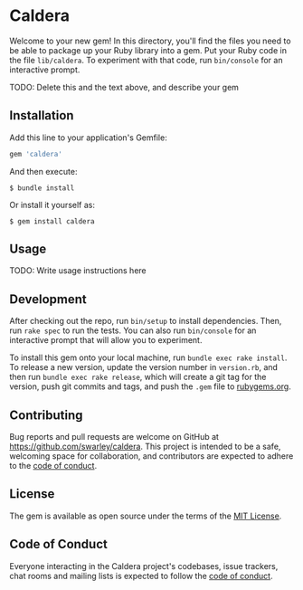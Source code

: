 # Caldera

Welcome to your new gem! In this directory, you'll find the files you need to be able to package up your Ruby library into a gem. Put your Ruby code in the file `lib/caldera`. To experiment with that code, run `bin/console` for an interactive prompt.

TODO: Delete this and the text above, and describe your gem

## Installation

Add this line to your application's Gemfile:

```ruby
gem 'caldera'
```

And then execute:

    $ bundle install

Or install it yourself as:

    $ gem install caldera

## Usage

TODO: Write usage instructions here

## Development

After checking out the repo, run `bin/setup` to install dependencies. Then, run `rake spec` to run the tests. You can also run `bin/console` for an interactive prompt that will allow you to experiment.

To install this gem onto your local machine, run `bundle exec rake install`. To release a new version, update the version number in `version.rb`, and then run `bundle exec rake release`, which will create a git tag for the version, push git commits and tags, and push the `.gem` file to [rubygems.org](https://rubygems.org).

## Contributing

Bug reports and pull requests are welcome on GitHub at https://github.com/swarley/caldera. This project is intended to be a safe, welcoming space for collaboration, and contributors are expected to adhere to the [code of conduct](https://github.com/swarley/caldera/blob/main/CODE_OF_CONDUCT.md).


## License

The gem is available as open source under the terms of the [MIT License](https://opensource.org/licenses/MIT).

## Code of Conduct

Everyone interacting in the Caldera project's codebases, issue trackers, chat rooms and mailing lists is expected to follow the [code of conduct](https://github.com/swarley/caldera/blob/main/CODE_OF_CONDUCT.md).
